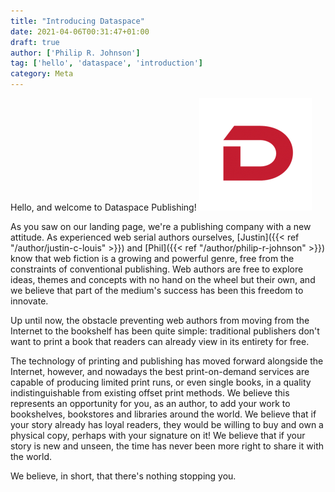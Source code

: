```yaml
---
title: "Introducing Dataspace"
date: 2021-04-06T00:31:47+01:00
draft: true
author: ['Philip R. Johnson']
tag: ['hello', 'dataspace', 'introduction']
category: Meta
---
```

Hello, and welcome to Dataspace Publishing! ![our logo](/static/img/icon/180x180.png)

As you saw on our landing page, we're a publishing company with a new attitude. As experienced web serial authors ourselves, [Justin]({{< ref "/author/justin-c-louis" >}}) and [Phil]({{< ref "/author/philip-r-johnson" >}}) know that web fiction is a growing and powerful genre, free from the constraints of conventional publishing. Web authors are free to explore ideas, themes and concepts with no hand on the wheel but their own, and we believe that part of the medium's success has been this freedom to innovate.

Up until now, the obstacle preventing web authors from moving from the Internet to the bookshelf has been quite simple: traditional publishers don't want to print a book that readers can already view in its entirety for free.

The technology of printing and publishing has moved forward alongside the Internet, however, and nowadays the best print-on-demand services are capable of producing limited print runs, or even single books, in a quality indistinguishable from existing offset print methods. We believe this represents an opportunity for you, as an author, to add your work to bookshelves, bookstores and libraries around the world. We believe that if your story already has loyal readers, they would be willing to buy and own a physical copy, perhaps with your signature on it! We believe that if your story is new and unseen, the time has never been more right to share it with the world.

We believe, in short, that there's nothing stopping you.
